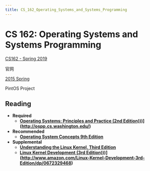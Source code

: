 ```yaml
---
title: CS_162_Operating_Systems_and_Systems_Programming
---
```


# CS 162: Operating Systems and Systems Programming

[CS162 - Spring 2019](https://cs162.eecs.berkeley.edu/)

官网

[2015 Spring](CS%20162%20Operating%20Systems%20and%20Systems%20Programming/2015%20Spring%20d602dd7d359b4d539eda9803f5ecf3d4.md)

PintOS Project

## **Reading**

- **Required**
    - **[Operating Systems: Principles and Practice (2nd Edition)](2nd%20Edition)))](http://ospp.cs.washington.edu/)**
- **Recommended**
    - **[Operating System Concepts 9th Edition](http://os-book.com/OS9/index.html)**
- **Supplemental**
    - **[Understanding the Linux Kernel, Third Edition](http://proquest.safaribooksonline.com/book/operating-systems-and-server-administration/linux/0596005652/understanding-the-linux-kernel-3rd-edition/id975783)**
    - **[Linux Kernel Development (3rd Edition)](3rd%20Edition)))](http://www.amazon.com/Linux-Kernel-Development-3rd-Edition/dp/0672329468)**